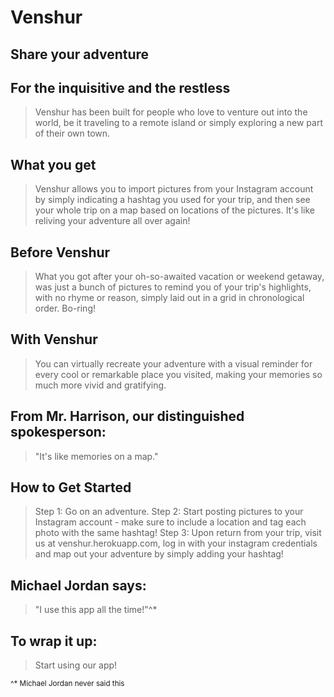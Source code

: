 # Venshur #
 
## Share your adventure ##

## For the inquisitive and the restless ##
  > Venshur has been built for people who love to venture out into the world, be it traveling to a remote island or simply exploring a new part of their own town.

## What you get ##
  > Venshur allows you to import pictures from your Instagram account by simply indicating a hashtag you used for your trip, and then see your whole trip on a map based on locations of the pictures. It's like reliving your adventure all over again!

## Before Venshur ##
  > What you got after your oh-so-awaited vacation or weekend getaway, was just a bunch of pictures to remind you of your trip's highlights, with no rhyme or reason, simply laid out in a grid in chronological order. Bo-ring! 

## With Venshur ##
  > You can virtually recreate your adventure with a visual reminder for every cool or remarkable place you visited, making your memories so much more vivid and gratifying.

## From Mr. Harrison, our distinguished spokesperson: ##
  > "It's like memories on a map."

## How to Get Started ##
  > Step 1: Go on an adventure.
  > Step 2: Start posting pictures to your Instagram account - make sure to include a location and tag each photo with the same hashtag!
  > Step 3: Upon return from your trip, visit us at venshur.herokuapp.com, log in with your instagram credentials and map out your adventure by simply adding your hashtag!

## Michael Jordan says: ##
  > "I use this app all the time!"^*

## To wrap it up: ##
  > Start using our app!

<small>^* Michael Jordan never said this</small>